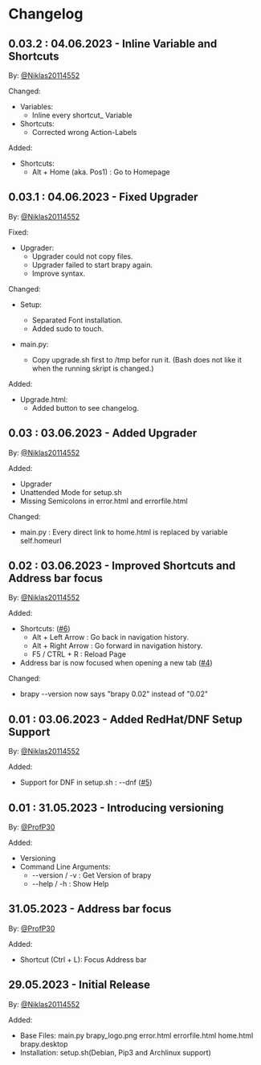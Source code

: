# Changelog

## 0.03.2 : 04.06.2023 - Inline Variable and Shortcuts

By: [@Niklas20114552](https://github.com/Niklas20114552)

Changed:

- Variables:
    - Inline every shortcut_ Variable
- Shortcuts:
    - Corrected wrong Action-Labels

Added:

- Shortcuts:
    - Alt + Home (aka. Pos1) : Go to Homepage

## 0.03.1 : 04.06.2023 - Fixed Upgrader

By: [@Niklas20114552](https://github.com/Niklas20114552)

Fixed:

- Upgrader:
    - Upgrader could not copy files.
    - Upgrader failed to start brapy again.
    - Improve syntax.

Changed:

- Setup:
    - Separated Font installation.
    - Added sudo to touch.

- main.py:
    - Copy upgrade.sh first to /tmp befor run it. (Bash does not like it when the running skript is changed.)

Added:

- Upgrade.html:
    - Added button to see changelog.

## 0.03 : 03.06.2023 - Added Upgrader

By: [@Niklas20114552](https://github.com/Niklas20114552)

Added:

- Upgrader
- Unattended Mode for setup.sh
- Missing Semicolons in error.html and errorfile.html

Changed:

- main.py : Every direct link to home.html is replaced by variable self.homeurl

## 0.02 : 03.06.2023 - Improved Shortcuts and Address bar focus

By: [@Niklas20114552](https://github.com/Niklas20114552)

Added: 

- Shortcuts: ([#6](https://github.com/Niklas20114552/brapy/issues/6))
    - Alt + Left Arrow : Go back in navigation history.
    - Alt + Right Arrow : Go forward in navigation history.
    - F5 / CTRL + R : Reload Page
- Address bar is now focused when opening a new tab ([#4](https://github.com/Niklas20114552/brapy/pull/4))

Changed:

- brapy --version now says "brapy 0.02" instead of "0.02"


## 0.01 : 03.06.2023 - Added RedHat/DNF Setup Support

By: [@Niklas20114552](https://github.com/Niklas20114552)

Added:

- Support for DNF in setup.sh : --dnf ([#5](https://github.com/Niklas20114552/brapy/issues/5))

## 0.01 : 31.05.2023 - Introducing versioning

By: [@ProfP30](https://github.com/ProfP30)

Added:

- Versioning
- Command Line Arguments:
    - --version / -v : Get Version of brapy
    - --help / -h : Show Help

## 31.05.2023 - Address bar focus

By: [@ProfP30](https://github.com/ProfP30)

Added:

- Shortcut (Ctrl + L): Focus Address bar


## 29.05.2023 - Initial Release

By: [@Niklas20114552](https://github.com/Niklas20114552)

Added:

- Base Files: main.py brapy_logo.png error.html errorfile.html home.html brapy.desktop
- Installation: setup.sh(Debian, Pip3 and Archlinux support)
